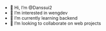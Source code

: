 - 👋 Hi, I’m @Danssui2
- 👀 I’m interested in wengdev
- 🌱 I’m currently learning backend
- 💞️ I’m looking to collaborate on web projects 

<!---
Danssui2/Danssui2 is a ✨ special ✨ repository because its `README.md` (this file) appears on your GitHub profile.
You can click the Preview link to take a look at your changes.
--->
